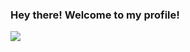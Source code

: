 ### Hey there! Welcome to my profile!
<div>
  <a href="https://www.linkedin.com/in/filipedervelan/" target="__blank"><img src="https://img.shields.io/badge/LinkedIn-0077B5?style=for-the-badge&logo=linkedin&logoColor=white" target="__blank"/></a>
</div>
